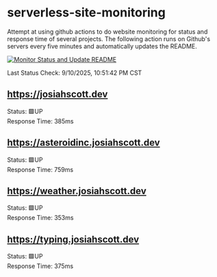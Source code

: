 # serverless-site-monitoring
Attempt at using github actions to do website monitoring for status and response time of several projects. The following action runs on Github's servers every five minutes and automatically updates the README.  

[![Monitor Status and Update README](https://github.com/JosiahSco/serverless-site-monitoring/actions/workflows/monitor.yaml/badge.svg)](https://github.com/JosiahSco/serverless-site-monitoring/actions/workflows/monitor.yaml)

Last Status Check: 9/10/2025, 10:51:42 PM CST

## https://josiahscott.dev
Status: 🟩UP  
Response Time: 385ms

## https://asteroidinc.josiahscott.dev
Status: 🟩UP  
Response Time: 759ms

## https://weather.josiahscott.dev
Status: 🟩UP  
Response Time: 353ms

## https://typing.josiahscott.dev
Status: 🟩UP  
Response Time: 375ms

